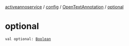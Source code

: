 [activeannoservice](../../index.md) / [config](../index.md) / [OpenTextAnnotation](index.md) / [optional](./optional.md)

# optional

`val optional: `[`Boolean`](https://kotlinlang.org/api/latest/jvm/stdlib/kotlin/-boolean/index.html)